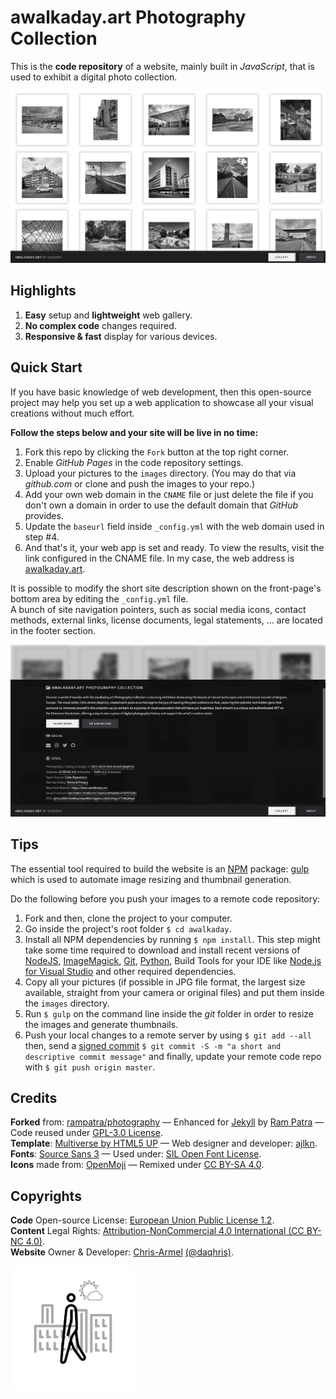 # awalkaday.art Photography Collection
This is the __code repository__ of a website, mainly built in _JavaScript_, that is used to exhibit a digital photo collection.  

<img src="https://raw.githubusercontent.com/awalkaday/awalkaday-art/master/assets/icons/awalkaday_art-web_overview.png" alt="website overview screenshot">  

## Highlights
1. __Easy__ setup and __lightweight__ web gallery.
2. __No complex code__ changes required. 
3. __Responsive & fast__ display for various devices.

## Quick Start
If you have basic knowledge of web development, then this open-source project may help you set up a web application to showcase all your visual creations without much effort.  

**Follow the steps below and your site will be live in no time:**

1. Fork this repo by clicking the `Fork` button at the top right corner.
2. Enable _GitHub Pages_ in the code repository settings.
3. Upload your pictures to the `images` directory. (You may do that via _github.com_ or clone and push the images to your repo.)
4. Add your own web domain in the `CNAME` file or just delete the file if you don't own a domain in order to use the default domain that _GitHub_ provides.
5. Update the `baseurl` field inside `_config.yml` with the web domain used in step #4.
6. And that's it, your web app is set and ready. To view the results, visit the link configured in the CNAME file. In my case, the web address is [awalkaday.art](https://awalkaday.art).

It is possible to modify the short site description shown on the front-page's bottom area by editing the `_config.yml` file.  
A bunch of site navigation pointers, such as social media icons, contact methods, external links, license documents, legal statements, ... are located in the footer section. 

<img src="https://raw.githubusercontent.com/awalkaday/awalkaday-art/master/assets/icons/awalkaday_art-web_footer.png" alt="website footer screenshot">  
 
## Tips
The essential tool required to build the website is an [NPM](https://www.npmjs.com) package: [gulp](https://gulpjs.com/) which is used to automate image resizing and thumbnail generation.  

Do the following before you push your images to a remote code repository:

1. Fork and then, clone the project to your computer.
2. Go inside the project's root folder `$ cd awalkaday`.
3. Install all NPM dependencies by running `$ npm install`. This step might take some time required to download and install recent versions of [NodeJS](https://nodejs.org/en/), [ImageMagick](https://imagemagick.org/index.php), [Git](https://git-scm.com/), [Python](https://www.python.org/), Build Tools for your IDE like [Node.js for Visual Studio](https://visualstudio.microsoft.com/vs/features/node-js/) and other required dependencies.
4. Copy all your pictures (if possible in JPG file format, the largest size available, straight from your camera or original files) and put them inside the `images` directory.
5. Run `$ gulp` on the command line inside the _git_ folder in order to resize the images and generate thumbnails.
6. Push your local changes to a remote server by using `$ git add --all` then, send a [signed commit](https://docs.github.com/en/github/authenticating-to-github/managing-commit-signature-verification/signing-commits) `$ git commit -S -m "a short and descriptive commit message"` and finally, update your remote code repo with `$ git push origin master`.  

## Credits
__Forked__ from: [rampatra/photography](https://github.com/rampatra/photography) — Enhanced for [Jekyll](https://jekyllrb.com/) by [Ram  Patra](https://github.com/rampatra) — Code reused under [GPL-3.0 License](https://raw.githubusercontent.com/rampatra/photography/master/LICENSE).   
__Template__: [Multiverse by HTML5 UP](https://html5up.net/multiverse) — Web designer and developer: [ajlkn](https://aj.lkn.io/).  
__Fonts__: [Source Sans 3](https://github.com/awalkaday/awalkaday-art/blob/master/assets/fonts/SourceSans3-Regular.ttf) — Used under: [SIL Open Font License](https://raw.githubusercontent.com/daqhris/daqhris.github.io/master/style/font/license/OFL.txt).  
__Icons__ made from: [OpenMoji](https://openmoji.org/about/) — Remixed under [CC BY-SA 4.0](https://creativecommons.org/licenses/by-sa/4.0/legalcode).  

## Copyrights
__Code__ Open-source License: [European Union Public License 1.2](https://raw.githubusercontent.com/awalkaday/awalkaday-art/master/LICENSE).    
__Content__ Legal Rights: [Attribution-NonCommercial 4.0 International (CC BY-NC 4.0)](https://creativecommons.org/licenses/by-nc/4.0/).  
__Website__ Owner & Developer: [Chris-Armel](https://daqhris.com) [(@daqhris)](https://github.com/daqhris).  

<img src="https://raw.githubusercontent.com/awalkaday/awalkaday-art/master/assets/icons/awalkaday-logo-1x1.png" alt="website logo" width="200" height="200">  
